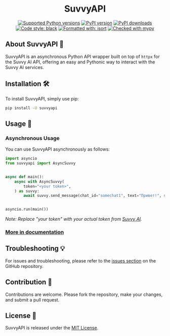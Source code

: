 <div align="center">

# SuvvyAPI

[![Supported Python versions](https://img.shields.io/pypi/pyversions/suvvyapi.svg?logo=python&logoColor=FFE873)](https://pypi.org/project/suvvyapi)
[![PyPI version](https://img.shields.io/pypi/v/suvvyapi.svg?logo=pypi&logoColor=FFE873)](https://pypi.org/project/suvvyapi)
[![PyPI downloads](https://img.shields.io/pypi/dm/suvvyapi.svg)](https://pypi.org/project/suvvyapi)
[![Code style: black](https://img.shields.io/badge/code%20style-black-000000.svg)](https://github.com/psf/black)
[![Formatted with: isort](https://img.shields.io/badge/formatted%20with-isort-blue.svg)](https://github.com/psf/black)
[![Checked with mypy](https://www.mypy-lang.org/static/mypy_badge.svg)](https://mypy-lang.org/)

</div>

## About SuvvyAPI 📘

SuvvyAPI is an asynchronous Python API wrapper built on top of `httpx` for the Suvvy AI API, offering an easy and Pythonic way to interact with the Suvvy AI services.

## Installation 🛠️

To install SuvvyAPI, simply use pip:

```bash
pip install -U suvvyapi
```

## Usage 🚀

### Asynchronous Usage

You can use SuvvyAPI asynchronously as follows:

```python
import asyncio
from suvvyapi import AsyncSuvvy


async def main():
    async with AsyncSuvvy(
        token="<your token>",
    ) as suvvy:
        await suvvy.send_message(chat_id="somechat1", text="Привет!", source="Иван")


asyncio.run(main())

```
*Note: Replace "your token" with your actual token from [Suvvy AI](https://app.suvvy.ai/).*

### [More in documentation](https://github.com/suvvyai/suvvyapi/wiki)

## Troubleshooting 💡

For issues and troubleshooting, please refer to the [issues section](https://github.com/suvvyai/suvvyapi/issues) on the GitHub repository.

## Contribution 👥

Contributions are welcome. Please fork the repository, make your changes, and submit a pull request.

## License 📄

SuvvyAPI is released under the [MIT License](https://github.com/suvvyai/suvvyapi/blob/main/LICENSE).
